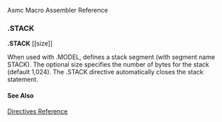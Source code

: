 Asmc Macro Assembler Reference

### .STACK

**.STACK** [[size]]

When used with .MODEL, defines a stack segment (with segment name STACK). The optional size specifies the number of bytes for the stack (default 1,024). The .STACK directive automatically closes the stack statement.

#### See Also

[Directives Reference](readme.md)